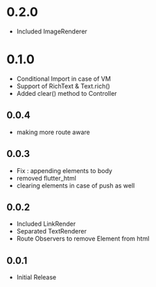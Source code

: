# 0.2.0
* Included ImageRenderer

# 0.1.0

* Conditional Import in case of VM
* Support of RichText & Text.rich()
* Added clear() method to Controller

## 0.0.4

* making more route aware

## 0.0.3

* Fix : appending elements to body
* removed flutter_html
* clearing elements in case of push as well


## 0.0.2

* Included LinkRender
* Separated TextRenderer
* Route Observers to remove Element from html


## 0.0.1

* Initial Release
